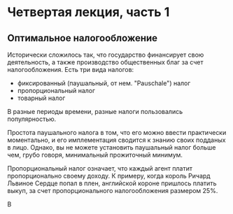 # Четвертая лекция, часть 1


## Оптимальное налогообложение

Исторически сложилось так, что государство финансирует свою деятельность, а также производство общественных благ за счет налогообложения. Есть три вида налогов:

- фиксированный (паушальный, от нем. "Pauschale") налог
- пропорциональный налог
- товарный налог

В разные периоды времени, разные налоги пользовались популярностью. 

Простота паушального налога в том, что его можно ввести практически моментально, и его имплементация сводится к знанию своих подданых в лицо. Однако, вы не можете установить паушальный налог больше чем, грубо говоря, минимальный прожиточный минимум.

Пропорциональный налог означает, что каждый агент платит пропорционально своему доходу. К примеру, когда король Ричард Львиное Сердце попал в плен, английской короне пришлось платить выкуп, за счет пропорционального налогообложения размером 25%.

В 


